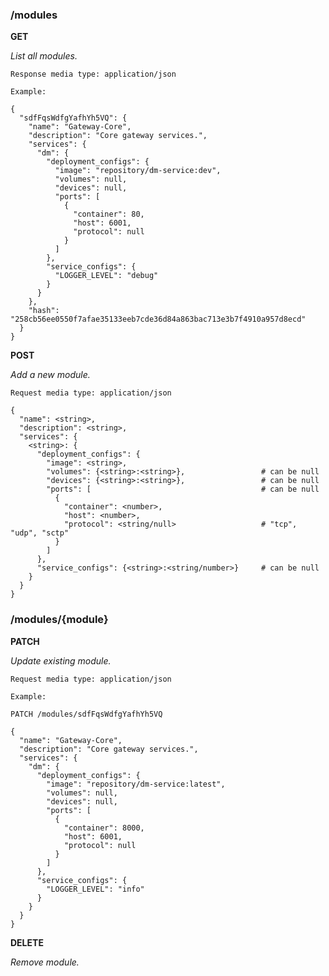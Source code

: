 ### /modules

**GET**

_List all modules._

    Response media type: application/json
    
    Example: 
    
    {
      "sdfFqsWdfgYafhYh5VQ": {
        "name": "Gateway-Core",
        "description": "Core gateway services.",
        "services": {
          "dm": {
            "deployment_configs": {
              "image": "repository/dm-service:dev",
              "volumes": null,
              "devices": null,
              "ports": [
                {
                  "container": 80,
                  "host": 6001,
                  "protocol": null
                }
              ]
            },
            "service_configs": {
              "LOGGER_LEVEL": "debug"
            }
          }
        },
        "hash": "258cb56ee0550f7afae35133eeb7cde36d84a863bac713e3b7f4910a957d8ecd"
      }
    }

**POST**

_Add a new module._

    Request media type: application/json
    
    {
      "name": <string>,
      "description": <string>,
      "services": {
        <string>: {
          "deployment_configs": {
            "image": <string>,
            "volumes": {<string>:<string>},                 # can be null
            "devices": {<string>:<string>},                 # can be null
            "ports": [                                      # can be null
              {
                "container": <number>,
                "host": <number>,
                "protocol": <string/null>                   # "tcp", "udp", "sctp"
              }
            ]
          },
          "service_configs": {<string>:<string/number>}     # can be null
        }
      }
    }

### /modules/{module}

**PATCH**

_Update existing module._

    Request media type: application/json
    
    Example:
    
    PATCH /modules/sdfFqsWdfgYafhYh5VQ

    {
      "name": "Gateway-Core",
      "description": "Core gateway services.",
      "services": {
        "dm": {
          "deployment_configs": {
            "image": "repository/dm-service:latest",
            "volumes": null,
            "devices": null,
            "ports": [
              {
                "container": 8000,
                "host": 6001,
                "protocol": null
              }
            ]
          },
          "service_configs": {
            "LOGGER_LEVEL": "info"
          }
        }
      }
    }

**DELETE**

_Remove module._
